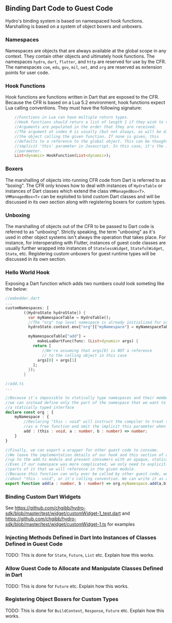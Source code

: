 ## Binding Dart Code to Guest Code
Hydro's binding system is based on namespaced hook functions. Marshalling is based on a system of object boxers and unboxers.

### Namespaces
Namespaces are objects that are always available at the global scope in any context. They contain other objects and ultimately hook functions. The namespaces `hydro`, `dart`, `flutter`, and `http` are reserved for use by the CFR. The namespaces `com`, `edu`, `gov`, `mil`, `net`, and `org` are reserved as extension points for user code.

### Hook Functions
Hook functions are functions written in Dart that are exposed to the CFR. Because the CFR is based on a Lua 5.2 environment, hook functions expect Lua calling conventions. They must have the following signature:  
```dart
    //Functions in Lua can have multiple return types.
    //Hook functions should return a list of length 1 if they wish to return a single value.
    //Arguments are populated in the order that they are received.
    //The argument at index 0 is usually (but not always, as will be discussed) a reference to
    //the object calling the given function. If none is given, this 
    //defaults to a reference to the global object. This can be thought of as the ever-present
    //implicit 'this' parameter in Javascript. In this case, it's the implicit Lua 'self' 
    //parameter.
    List<dynamic> HookFunction(List<dynamic>);
```

### Boxers
The marshalling of objects into running CFR code from Dart is referred to as "boxing". The CFR only knows how to deal with instances of `HydroTable` or instances of Dart classes which extend the class `VMManagedBox<T>`. `VMManagedBox<T>` can be exploited to bind custom Dart classes and will be discussed in its own section along with registering boxers for custom types.

### Unboxing
The marshalling of objects out of the CFR to be passed to Dart code is referred to as "unboxing". Strictly speaking, the term "unboxing" as it's used in other object systems isn't always the operation that takes place. For instance, for interoperating with Flutter, instances of guest code classes are usually further wrapped into instances of `StatelessWidget`, `StatefulWidget`, `State`, etc. Registering custom unboxers for guest runtime types will be discussed in its own section.

### Hello World Hook
Exposing a Dart function which adds two numbers could look someting like the below:
```dart
//embedder.dart
...
customNamespaces: [
        ({HydroState hydroState}) {
          var myNamespaceTable = HydroTable();
          //The "org" top level namespace is already initialized for us
          hydroState.context.env["org"]["myNamespace"] = myNamespaceTable;

          myNamespaceTable["add"] =
              makeLuaDartFunc(func: (List<dynamic> args) {
            return [
                //We're assuming that args[0] is NOT a reference
                // to the calling object in this case
              args[0] + args[1]
            ];
          });
        }
```
```typescript
//add.ts
...

//Because it's impossible to statically type namespaces and their members at the Dart level,
//we can instead define only the part of the namespace that we want to wrap in
//a statically typed interface
declare const org : {
    myNamespace : {
        //Declaring "this : void" will instruct the compiler to treat this function
        //as a free function and omit the implicit this parameter when calling it
        add : (this : void, a : number, b : number) => number;
    }
}

//Finally, we can export a wrapper for other guest code to consume.
//We leave the implementation details of our hook and this section of our namespace
//up to the add.ts module and present consumers with an opaque, statically typed wrapper.
//Even if our namespace was more complicated, we only need to explicitly declare the 
//parts of it that we will reference in the given module.
//Because this function can only ever be called by other guest code, we don't need to worry
//about "this : void", or it's calling convention. We can write it as a regular function.
export function add(a : number, b : number) => org.myNamespace.add(a,b);
```

### Binding Custom Dart Widgets
See https://github.com/chgibb/hydro-sdk/blob/master/test/widget/customWidget-1_test.dart  and
https://github.com/chgibb/hydro-sdk/blob/master/test/widget/customWidget-1.ts for examples

### Injecting Methods Defined in Dart Into Instances of Classes Defined in Guest Code
TODO: This is done for `State`, `Future`, `List` etc. Explain how this works.

### Allow Guest Code to Allocate and Manipulate Classes Defined in Dart
TODO: This is done for `Future` etc. Explain how this works.

### Registering Object Boxers for Custom Types
TODO: This is done for `BuildContext`, `Response`, `Future` etc. Explain how this works.